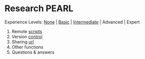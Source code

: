 # Research PEARL

Experience Levels: [None](https://jhufena.github.io/home/preface.html) | [Basic](https://jhustata.github.io/basic/intro.html) | [Intermediate](https://jhustata.github.io/intermediate/intro.html) | Advanced | Expert

1. Remote [scripts](https://jhustata.github.io/intermediate/chapter5.html)
2. Version [control](https://github.com/jhustata/intermediate/commits/main/wk5.do)
3. Sharing [url](https://jhustata.github.io/intermediate/chapter5.html)
4. Other functions
5. Questions & answers
